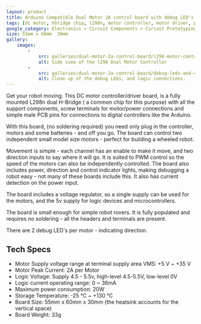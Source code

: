 ```yaml
---
layout: product
title: Arduino Compatible Dual Motor 2A control board with debug LED's
tags: [dc motor, hbridge chip, l298n, motor controller, motor driver, power, robot motor, solderless]
google_category: Electronics > Circuit Components > Circuit Prototyping > Development Boards
size: 55mm x 60mm  30mm
gallery:
    images:
        -
            src: galleries/dual-motor-2a-control-board/l298-motor-controller-side.jpg
            alt: Side view of the l298 Dual Motor Controller
        -
            src: galleries/dual-motor-2a-control-board/debug-leds-and-connections.jpg
            alt: Close up of the debug LEDs, and logic connections.
---
```

Get your robot moving. This DC motor controller/driver board, is a fully mounted L298n dual H-Bridge ( a common chip for this purpose) with all the support components, screw terminals for motor/power connections and simple male PCB pins for connections to digital controllers like the Arduino.

With this board, (no soldering required) you need only plug in the controller, motors and some batteries - and off you go. The board can control two independent small model size motors - perfect for building a wheeled robot.

Movement is simple - each channel has an enable to make it move, and two direction inputs to say where it will go. It is suited to PWM control so the speed of the motors can also be independently controlled. The board also includes power, direction and control indicator lights, making debugging a robot easy - not many of these boards include this. It also has current detection on the power input.

The board includes a voltage regulator, so a single supply can be used for the motors, and the 5v supply for logic devices and microcontrollers.

The board is small enough for simple robot rovers. It is fully populated and requires no soldering - all the headers and terminals are present.

There are 2 debug LED's per motor - indicating direction.

## Tech Specs

* Motor Supply voltage range at terminal supply area VMS: +5 V ~ +35 V
* Motor Peak Current: 2A per Motor
* Logic Voltage: Supply 4.5 - 5.5v, high-level 4.5-5.5V, low-level 0V
* Logic current operating range: 0 ~ 36mA
* Maximum power consumption: 20W
* Storage Temperature: -25 ℃ ~ +130 ℃
* Board Size: 55mm x 60mm x 30mm (the heatsink accounts for the vertical space)
* Board Weight: 33g
